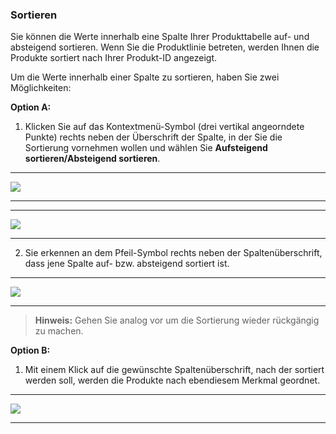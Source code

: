 ### Sortieren

Sie können die Werte innerhalb eine Spalte Ihrer Produkttabelle auf- und absteigend sortieren. Wenn Sie die Produktlinie betreten, werden Ihnen die Produkte sortiert nach Ihrer Produkt-ID angezeigt.

Um die Werte innerhalb einer Spalte zu sortieren, haben Sie zwei Möglichkeiten:

**Option A:**

1) Klicken Sie auf das Kontextmenü-Symbol (drei vertikal angeorndete Punkte) rechts neben der Überschrift der Spalte, in der Sie die Sortierung vornehmen wollen und wählen Sie **Aufsteigend sortieren/Absteigend sortieren**.

---
![](/Pictures/Web-Client/Produktlinie/Produktübersicht/Produkttabellenbereich/Sortieren/sortieren_1.png)

---

---
![](/Pictures/Web-Client/Produktlinie/Produktübersicht/Produkttabellenbereich/Sortieren/sortieren_2.png)

---

2) Sie erkennen an dem Pfeil-Symbol rechts neben der Spaltenüberschrift, dass jene Spalte auf- bzw. absteigend sortiert ist.

---
![](/Pictures/Web-Client/Produktlinie/Produktübersicht/Produkttabellenbereich/Sortieren/sortieren_3.png)

---

>**Hinweis:** Gehen Sie analog vor um die Sortierung wieder rückgängig zu machen.

**Option B:**

1) Mit einem Klick auf die gewünschte Spaltenüberschrift, nach der sortiert werden soll, werden die Produkte nach ebendiesem Merkmal geordnet.

---
![](/Pictures/Web-Client/Produktlinie/Produktübersicht/Produkttabellenbereich/Sortieren/sortieren_4.png)

---